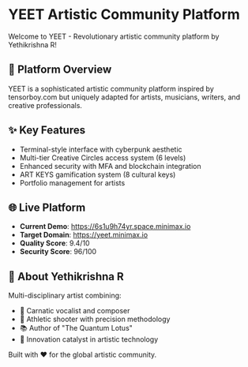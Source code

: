 # YEET Artistic Community Platform

Welcome to YEET - Revolutionary artistic community platform by Yethikrishna R!

## 🎨 Platform Overview
YEET is a sophisticated artistic community platform inspired by tensorboy.com but uniquely adapted for artists, musicians, writers, and creative professionals.

## ✨ Key Features
- Terminal-style interface with cyberpunk aesthetic
- Multi-tier Creative Circles access system (6 levels)
- Enhanced security with MFA and blockchain integration
- ART KEYS gamification system (8 cultural keys)
- Portfolio management for artists

## 🌐 Live Platform
- **Current Demo**: https://6s1u9h74yr.space.minimax.io
- **Target Domain**: https://yeet.minimax.io
- **Quality Score**: 9.4/10
- **Security Score**: 96/100

## 🎨 About Yethikrishna R
Multi-disciplinary artist combining:
- 🎵 Carnatic vocalist and composer
- 🎯 Athletic shooter with precision methodology  
- 📚 Author of "The Quantum Lotus"
- 🚀 Innovation catalyst in artistic technology

Built with ❤️ for the global artistic community.
